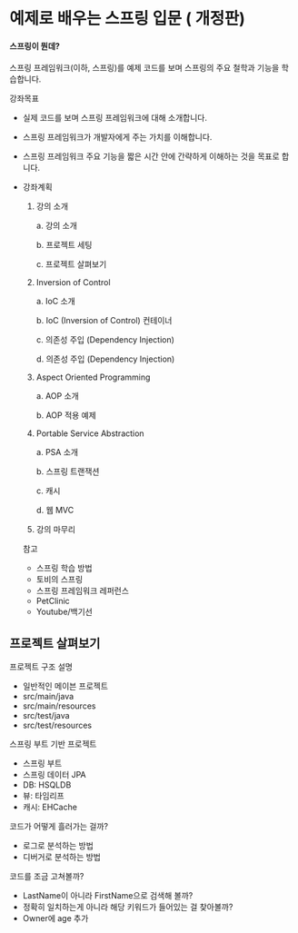 # 예제로 배우는 스프링 입문 ( 개정판)

#### 스프링이 뭔데?

스프링 프레임워크(이하, 스프링)를 예제 코드를 보며 스프링의 주요 철학과 기능을 학습합니다.

강좌목표

- 실제 코드를 보며 스프링 프레임워크에 대해 소개합니다.

- 스프링 프레임워크가 개발자에게 주는 가치를 이해합니다.

- 스프링 프레임워크 주요 기능을 짧은 시간 안에 간략하게 이해하는 것을 목표로 합니다.

- 강좌계획

  1. 강의 소개

     a. 강의 소개

     b. 프로젝트 세팅

     c. 프로젝트 살펴보기

  2. Inversion of Control

     a. IoC 소개

     b. IoC (Inversion of Control) 컨테이너

     c. 의존성 주입 (Dependency Injection)

     d. 의존성 주입 (Dependency Injection)

  3. Aspect Oriented Programming

     a. AOP 소개

     b. AOP 적용 예제

  4. Portable Service Abstraction

     a. PSA 소개

     b. 스프링 트랜잭션

     c. 캐시

     d. 웹 MVC

  5. 강의 마무리

  참고

  - 스프링 학습 방법
  - 토비의 스프링
  - 스프링 프레임워크 레퍼런스
  - PetClinic
  - Youtube/백기선



## 프로젝트 살펴보기

프로젝트 구조 설명

- 일반적인 메이븐 프로젝트
- src/main/java
- src/main/resources
- src/test/java
- src/test/resources

스프링 부트 기반 프로젝트

- 스프링 부트
- 스프링 데이터 JPA
- DB: HSQLDB
- 뷰: 타임리프
- 캐시: EHCache

코드가 어떻게 흘러가는 걸까?

- 로그로 분석하는 방법
- 디버거로 분석하는 방법

코드를 조금 고쳐볼까?

- LastName이 아니라 FirstName으로 검색해 볼까?
- 정확히 일치하는게 아니라 해당 키워드가 들어있는 걸 찾아볼까?
- Owner에 age 추가










